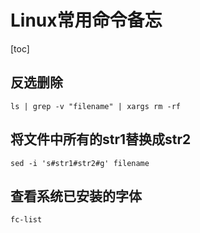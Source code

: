# Linux常用命令备忘

[toc]

## 反选删除

```shell
ls | grep -v "filename" | xargs rm -rf
```

## 将文件中所有的str1替换成str2

```shell
sed -i 's#str1#str2#g' filename
```

## 查看系统已安装的字体

```shell
fc-list
```

